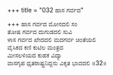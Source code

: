 +++
title = "032 ಹಾಸ ಗರ್ವದ"

+++
ಹಾಸ ಗರ್ವದ ಮೋನದಲಿ ಸಂ  
ತೋಷ ಗರ್ವದ ದುಗುಡದಲಿ ಸುವಿ  
ಳಾಸ ಗರ್ವದ ಖೇದದಲಿ ಮದಗರ್ವ ಚಿಂತೆಯಲಿ   
ವೈಸಿಕದ ಕಣಿ ಕುಟಿಲ ಮಂತ್ರದ  
ಮೀಸಲಳಿಯದ ಕುಹಕ ವಿದ್ಯಾ  
ವಾಸಗೃಹ ಧೃತರಾಷ್ಟ್ರನಿದ್ದನು ವಿಕೃತ ಭಾವದಲಿ     ॥32॥